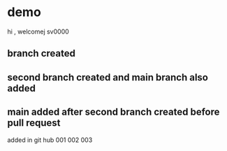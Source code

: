 # demo
hi , welcomej
sv0000
## branch created
## second branch created and main branch also added 
## main added after second branch created before pull request
added in git hub
001
002
003
